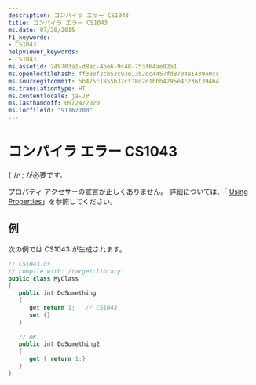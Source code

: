 ```yaml
---
description: コンパイラ エラー CS1043
title: コンパイラ エラー CS1043
ms.date: 07/20/2015
f1_keywords:
- CS1043
helpviewer_keywords:
- CS1043
ms.assetid: 749703a1-d8ac-4be6-9c48-753f64ae92a1
ms.openlocfilehash: ff388f2cb52c93e13b2cc4457fd8704e143940cc
ms.sourcegitcommit: 5b475c1855b32cf78d2d1bbb4295e4c236f39464
ms.translationtype: HT
ms.contentlocale: ja-JP
ms.lasthandoff: 09/24/2020
ms.locfileid: "91162700"
---
```

# <a name="compiler-error-cs1043"></a>コンパイラ エラー CS1043

{ か ; が必要です。  
  
 プロパティ アクセサーの宣言が正しくありません。 詳細については、「 [Using Properties](../programming-guide/classes-and-structs/using-properties.md)」を参照してください。  
  
## <a name="example"></a>例  

 次の例では CS1043 が生成されます。  
  
```csharp  
// CS1043.cs  
// compile with: /target:library  
public class MyClass  
{  
   public int DoSomething  
   {  
      get return 1;   // CS1043  
      set {}  
   }  
  
   // OK  
   public int DoSomething2  
   {  
      get { return 1;}  
   }  
}  
```
